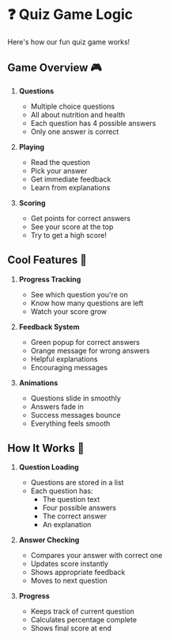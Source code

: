 # ❓ Quiz Game Logic

Here's how our fun quiz game works!

## Game Overview 🎮

1. **Questions**
   - Multiple choice questions
   - All about nutrition and health
   - Each question has 4 possible answers
   - Only one answer is correct

2. **Playing**
   - Read the question
   - Pick your answer
   - Get immediate feedback
   - Learn from explanations

3. **Scoring**
   - Get points for correct answers
   - See your score at the top
   - Try to get a high score!

## Cool Features 🌟

1. **Progress Tracking**
   - See which question you're on
   - Know how many questions are left
   - Watch your score grow

2. **Feedback System**
   - Green popup for correct answers
   - Orange message for wrong answers
   - Helpful explanations
   - Encouraging messages

3. **Animations**
   - Questions slide in smoothly
   - Answers fade in
   - Success messages bounce
   - Everything feels smooth

## How It Works 🔧

1. **Question Loading**
   - Questions are stored in a list
   - Each question has:
     - The question text
     - Four possible answers
     - The correct answer
     - An explanation

2. **Answer Checking**
   - Compares your answer with correct one
   - Updates score instantly
   - Shows appropriate feedback
   - Moves to next question

3. **Progress**
   - Keeps track of current question
   - Calculates percentage complete
   - Shows final score at end